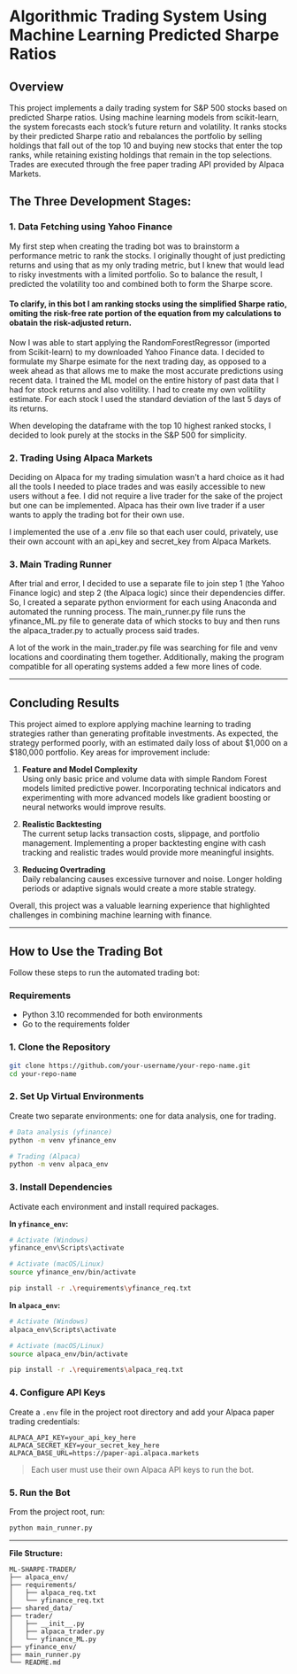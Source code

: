 # Algorithmic Trading System Using Machine Learning Predicted Sharpe Ratios

## Overview

This project implements a daily trading system for S&P 500 stocks based on predicted Sharpe ratios. Using machine learning models from scikit-learn, the system forecasts each stock’s future return and volatility. It ranks stocks by their predicted Sharpe ratio and rebalances the portfolio by selling holdings that fall out of the top 10 and buying new stocks that enter the top ranks, while retaining existing holdings that remain in the top selections. Trades are executed through the free paper trading API provided by Alpaca Markets.

## The Three Development Stages:
### 1. Data Fetching using Yahoo Finance
My first step when creating the trading bot was to brainstorm a performance metric to rank the stocks. I originally thought of just predicting returns and using that as my only trading metric, but I knew that would lead to risky investments with a limited portfolio. So to balance the result, I predicted the volatility too and combined both to form the Sharpe score.

#### To clarify, in this bot I am ranking stocks using the simplified Sharpe ratio, omiting the risk-free rate portion of the equation from my calculations to obatain the risk-adjusted return.

Now I was able to start applying the RandomForestRegressor (imported from Scikit-learn) to my downloaded Yahoo Finance data. I decided to formulate my Sharpe esimate for the next trading day, as opposed to a week ahead as that allows me to make the most accurate predictions using recent data. I trained the ML model on the entire history of past data that I had for stock returns and also volitility. I had to create my own volitility estimate. For each stock I used the standard deviation of the last 5 days of its returns. 

When developing the dataframe with the top 10 highest ranked stocks, I decided to look purely at the stocks in the S&P 500 for simplicity. 

### 2. Trading Using Alpaca Markets

Deciding on Alpaca for my trading simulation wasn't a hard choice as it had all the tools I needed to place trades and was easily accessible to new users without a fee. I did not require a live trader for the sake of the project but one can be implemented. Alpaca has their own live trader if a user wants to apply the trading bot for their own use.

I implemented the use of a .env file so that each user could, privately, use their own account with an api_key and secret_key from Alpaca Markets.

### 3. Main Trading Runner

After trial and error, I decided to use a separate file to join step 1 (the Yahoo Finance logic) and step 2 (the Alpaca logic) since their dependencies differ. So, I created a separate python enviorment for each using Anaconda and automated the running process. The main_runner.py file runs the yfinance_ML.py file to generate data of which stocks to buy and then runs the alpaca_trader.py to actually process said trades. 

A lot of the work in the main_trader.py file was searching for file and venv locations and coordinating them together. Additionally, making the program compatible for all operating systems added a few more lines of code.

---

## Concluding Results

This project aimed to explore applying machine learning to trading strategies rather than generating profitable investments. As expected, the strategy performed poorly, with an estimated daily loss of about $1,000 on a $180,000 portfolio. Key areas for improvement include:

1. **Feature and Model Complexity**  
   Using only basic price and volume data with simple Random Forest models limited predictive power. Incorporating technical indicators and experimenting with more advanced models like gradient boosting or neural networks would improve results.

2. **Realistic Backtesting**  
   The current setup lacks transaction costs, slippage, and portfolio management. Implementing a proper backtesting engine with cash tracking and realistic trades would provide more meaningful insights.

3. **Reducing Overtrading**  
   Daily rebalancing causes excessive turnover and noise. Longer holding periods or adaptive signals would create a more stable strategy.

Overall, this project was a valuable learning experience that highlighted challenges in combining machine learning with finance.

---

## How to Use the Trading Bot

Follow these steps to run the automated trading bot:

### Requirements

- Python 3.10 recommended for both environments
- Go to the requirements folder

### 1. Clone the Repository

```bash
git clone https://github.com/your-username/your-repo-name.git
cd your-repo-name
```

### 2. Set Up Virtual Environments

Create two separate environments: one for data analysis, one for trading.

```bash
# Data analysis (yfinance)
python -m venv yfinance_env

# Trading (Alpaca)
python -m venv alpaca_env
```

### 3. Install Dependencies

Activate each environment and install required packages.

**In `yfinance_env`:**

```bash
# Activate (Windows)
yfinance_env\Scripts\activate

# Activate (macOS/Linux)
source yfinance_env/bin/activate

pip install -r .\requirements\yfinance_req.txt
```

**In `alpaca_env`:**

```bash
# Activate (Windows)
alpaca_env\Scripts\activate

# Activate (macOS/Linux)
source alpaca_env/bin/activate

pip install -r .\requirements\alpaca_req.txt
```

### 4. Configure API Keys

Create a `.env` file in the project root directory and add your Alpaca paper trading credentials:

```env
ALPACA_API_KEY=your_api_key_here
ALPACA_SECRET_KEY=your_secret_key_here
ALPACA_BASE_URL=https://paper-api.alpaca.markets
```

> Each user must use their own Alpaca API keys to run the bot.

### 5. Run the Bot

From the project root, run:

```bash
python main_runner.py
```

---

**File Structure:**

```
ML-SHARPE-TRADER/
├── alpaca_env/
├── requirements/
│   ├── alpaca_req.txt
│   └── yfinance_req.txt
├── shared_data/
├── trader/
│   ├── __init__.py
│   ├── alpaca_trader.py
│   └── yfinance_ML.py
├── yfinance_env/
├── main_runner.py
└── README.md

```